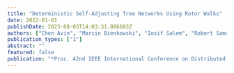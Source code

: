 ```yaml
---
title: "Deterministic Self-Adjusting Tree Networks Using Rotor Walks"
date: 2022-01-01
publishDate: 2023-08-03T14:03:31.886683Z
authors: ["Chen Avin", "Marcin Bienkowski", "Iosif Salem", "Robert Sama", "Stefan Schmid", "Paweł Schmidt"]
publication_types: ["1"]
abstract: ""
featured: false
publication: "*Proc. 42nd IEEE International Conference on Distributed Computing Systems (ICDCS)*"
---
```


